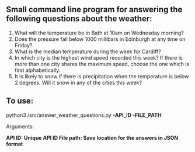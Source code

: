 <h2>Small command line program for answering the following questions about the weather:</h2>

<ol>
<li>What will the temperature be in Bath at 10am on Wednesday morning?</li>
<li>Does the pressure fall below 1000 millibars in Edinburgh at any time on Friday?</li>
<li>What is the median temperature during the week for Cardiff?</li>
<li>In which city is the highest wind speed recorded this week? If there is more than one city shares the maximum speed, choose the one which is first alphabetically.</li>
<li>It is likely to snow if there is precipitation when the temperature is below 2 degrees. Will it snow in any of the cities this week?</li>
</ol>

<h2>To use:</h2>

python3 /src/answer_weather_questions.py <b>-API_ID -FILE_PATH</b>

Arguments:

 <b>API ID: Unique API ID
File path: Save location for the answers in JSON format </b>

